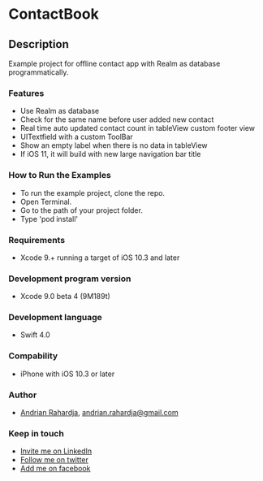 # ContactBook

## Description
Example project for offline contact app with Realm as database programmatically.

### Features

- Use Realm as database
- Check for the same name before user added new contact
- Real time auto updated contact count in tableView custom footer view
- UITextfield with a custom ToolBar
- Show an empty label when there is no data in tableView
- If iOS 11, it will build with new large navigation bar title

### How to Run the Examples
- To run the example project, clone the repo.
- Open Terminal.
- Go to the path of your project folder.
- Type 'pod install'

### Requirements
- Xcode 9.+ running a target of iOS 10.3 and later

### Development program version

- Xcode 9.0 beta 4 (9M189t)

### Development language

- Swift 4.0

### Compability
- iPhone with iOS 10.3 or later

### Author
- [Andrian Rahardja](https://github.com/episquare), andrian.rahardja@gmail.com

### Keep in touch
- [Invite me on LinkedIn](https://www.linkedin.com/in/andrian-yohanes-892964119)
- [Follow me on twitter](https://twitter.com/episquare)
- [Add me on facebook](https://www.facebook.com/episquare)
